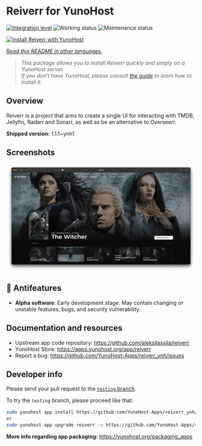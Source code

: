 <!--
N.B.: This README was automatically generated by <https://github.com/YunoHost/apps/tree/master/tools/readme_generator>
It shall NOT be edited by hand.
-->

# Reiverr for YunoHost

[![Integration level](https://apps.yunohost.org/badge/integration/reiverr)](https://ci-apps.yunohost.org/ci/apps/reiverr/)
![Working status](https://apps.yunohost.org/badge/state/reiverr)
![Maintenance status](https://apps.yunohost.org/badge/maintained/reiverr)

[![Install Reiverr with YunoHost](https://install-app.yunohost.org/install-with-yunohost.svg)](https://install-app.yunohost.org/?app=reiverr)

*[Read this README in other languages.](./ALL_README.md)*

> *This package allows you to install Reiverr quickly and simply on a YunoHost server.*  
> *If you don't have YunoHost, please consult [the guide](https://yunohost.org/install) to learn how to install it.*

## Overview

Reiverr is a project that aims to create a single UI for interacting with TMDB, Jellyfin, Radarr and Sonarr, as well as be an alternative to Overseerr.

**Shipped version:** 1.1.1~ynh1

## Screenshots

![Screenshot of Reiverr](./doc/screenshots/screenshot.png)

## :red_circle: Antifeatures

- **Alpha software**: Early development stage. May contain changing or unstable features, bugs, and security vulnerability.

## Documentation and resources

- Upstream app code repository: <https://github.com/aleksilassila/reiverr>
- YunoHost Store: <https://apps.yunohost.org/app/reiverr>
- Report a bug: <https://github.com/YunoHost-Apps/reiverr_ynh/issues>

## Developer info

Please send your pull request to the [`testing` branch](https://github.com/YunoHost-Apps/reiverr_ynh/tree/testing).

To try the `testing` branch, please proceed like that:

```bash
sudo yunohost app install https://github.com/YunoHost-Apps/reiverr_ynh/tree/testing --debug
or
sudo yunohost app upgrade reiverr -u https://github.com/YunoHost-Apps/reiverr_ynh/tree/testing --debug
```

**More info regarding app packaging:** <https://yunohost.org/packaging_apps>
